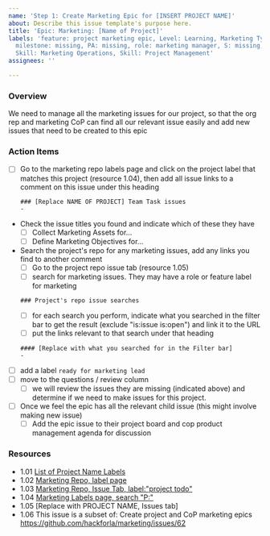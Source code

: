 ```yaml
---
name: 'Step 1: Create Marketing Epic for [INSERT PROJECT NAME]'
about: Describe this issue template's purpose here.
title: 'Epic: Marketing: [Name of Project]'
labels: 'feature: project marketing epic, Level: Learning, Marketing Type: Project,
  milestone: missing, PA: missing, role: marketing manager, S: missing, size: 0.25pt,
  Skill: Marketing Operations, Skill: Project Management'
assignees: ''

---
```


### Overview
We need to manage all the marketing issues for our project, so that the org rep and marketing CoP can find all our relevant issue easily and add new issues that need to be created to this epic

### Action Items
- [ ] Go to the marketing repo labels page and click on the project label that matches this project (resource 1.04), then add all issue links to a comment on this issue under this heading
   ```
   ### [Replace NAME OF PROJECT] Team Task issues
   - 
   ```
- Check the issue titles you found and indicate which of these they have 
   - [ ] Collect Marketing Assets for...
   - [ ] Define Marketing Objectives for...
- Search the project's repo for any marketing issues, add any links you find to another comment
  - [ ] Go to the project repo issue tab (resource 1.05)
  - [ ] search for marketing issues.  They may have a role or feature label for marketing
   ```
   ### Project's repo issue searches
   ```
  - [ ] for each search you perform, indicate what you searched in the filter bar to get the result (exclude "is:issue is:open") and link it to the URL
  - [ ] put the links relevant to that search under that heading
   ```
   #### [Replace with what you searched for in the Filter bar]
   - 
   ```
- [ ] add a label `ready for marketing lead`
- [ ] move to the questions / review column
   - [ ] we will review the issues they are missing (indicated above) and determine if we need to make issues for this project.
- [ ] Once we feel the epic has all the relevant child issue (this might involve making new issue)
   - [ ] Add the epic issue to their project board and cop product management agenda for discussion

### Resources
- 1.01 [List of Project Name Labels](https://docs.google.com/spreadsheets/d/14pzhhBXBsD-l1zrHoAfS7b7KVZ6_RgIH_0gWW9EaqV4)
- 1.02 [Marketing Repo, label page](https://github.com/hackforla/marketing/labels)
- 1.03 [Marketing Repo, Issue Tab, label:"project todo"](https://github.com/hackforla/marketing/issues?q=is%3Aopen+is%3Aissue+label%3A%22project+todo%22)
- 1.04 [Marketing Labels page, search "P:"](https://github.com/hackforla/marketing/labels?q=P%3A)
- 1.05 [Replace with PROJECT NAME, Issues tab]
- 1.06 This issue is a subset of: Create project and CoP marketing epics https://github.com/hackforla/marketing/issues/62
